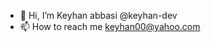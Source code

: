 - 👋 Hi, I’m Keyhan abbasi @keyhan-dev
- 📫 How to reach me keyhan00@yahoo.com

<!---
keyhan-dev/keyhan-dev is a ✨ special ✨ repository because its `README.md` (this file) appears on your GitHub profile.
You can click the Preview link to take a look at your changes.
--->
